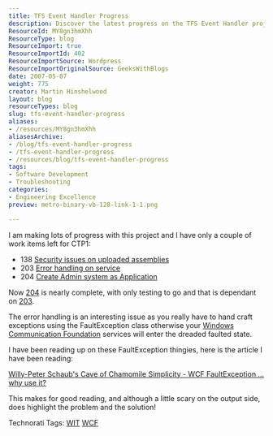 ```yaml
---
title: TFS Event Handler Progress
description: Discover the latest progress on the TFS Event Handler project, tackling key work items and exploring WCF error handling solutions. Join the journey!
ResourceId: MY8gn3hmXhh
ResourceType: blog
ResourceImport: true
ResourceImportId: 402
ResourceImportSource: Wordpress
ResourceImportOriginalSource: GeeksWithBlogs
date: 2007-05-07
weight: 775
creator: Martin Hinshelwood
layout: blog
resourceTypes: blog
slug: tfs-event-handler-progress
aliases:
- /resources/MY8gn3hmXhh
aliasesArchive:
- /blog/tfs-event-handler-progress
- /tfs-event-handler-progress
- /resources/blog/tfs-event-handler-progress
tags:
- Software Development
- Troubleshooting
categories:
- Engineering Excellence
preview: metro-binary-vb-128-link-1-1.png

---
```

I am making lots of progress with this project and I have only a couple of work items left for CTP1:

- 138 [Security issues on uploaded assemblies](http://www.codeplex.com/TFSEventHandler/WorkItem/View.aspx?WorkItemId=138)
- 203 [Error handling on service](http://www.codeplex.com/TFSEventHandler/WorkItem/View.aspx?WorkItemId=203)
- 204 [Create Admin system as Application](http://www.codeplex.com/TFSEventHandler/WorkItem/View.aspx?WorkItemId=204)

Now [204](http://www.codeplex.com/TFSEventHandler/WorkItem/View.aspx?WorkItemId=204) is nearly complete, with only testing to go and that is dependant on [203](http://www.codeplex.com/TFSEventHandler/WorkItem/View.aspx?WorkItemId=203).

The error handling is an interesting issue as you really have to hand craft exceptions using the FaultException class otherwise your [Windows Communication Foundation](http://wcf.netfx3.com "Windows Communication Foundation") services will enter the dreaded faulted state.

I have been reading up on these FaultException thingies, here is the article I have been reading:

[Willy-Peter Schaub's Cave of Chamomile Simplicity - WCF FaultException … why use it?](http://dotnet.org.za/willy/archive/2006/12/19/WCF-FaultException-_2620_-why-use-it_3F00_.aspx)

This makes for good reading, and although a little scary on the output side, does highlight the problem and the solution!

Technorati Tags: [WIT](http://technorati.com/tags/WIT) [WCF](http://technorati.com/tags/WCF)
